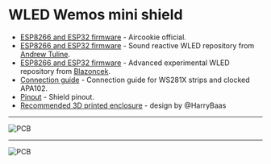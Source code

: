 # WLED Wemos mini shield

- [ESP8266 and ESP32 firmware](https://github.com/srg74/WLED-wemos-shield/tree/master/resources/Firmware/WLED_wemos_shield) -  Aircookie official.
- [ESP8266 and ESP32 firmware](https://github.com/srg74/WLED-wemos-shield/tree/master/resources/Firmware/Sound_reactive) - Sound reactive WLED repository from [Andrew Tuline](https://github.com/atuline/WLED).
- [ESP8266 and ESP32 firmware](https://github.com/srg74/WLED-wemos-shield/tree/master/resources/experimental) - Advanced experimental WLED repository from [Blazoncek](https://github.com/blazoncek/WLED).
- [Connection guide](https://github.com/srg74/WLED-wemos-shield/blob/master/resources/mini_shield/mini_connection_guide_v1.2.pdf) - Connection guide for WS281X strips and clocked APA102.
- [Pinout](https://github.com/srg74/WLED-wemos-shield/blob/master/resources/mini_shield/mini_shield_v1.2_pinout.pdf) - Shield pinout.
- [Recommended 3D printed enclosure](https://www.thingiverse.com/thing:4965917) - design by @HarryBaas

***
![PCB](https://github.com/srg74/WLED-wemos-shield/blob/master/resources/Images/Mini_shield_v1.2.jpg)

***
![PCB](https://github.com/srg74/WLED-wemos-shield/blob/master/resources/Images/Mini_shield_AUX.jpg)

